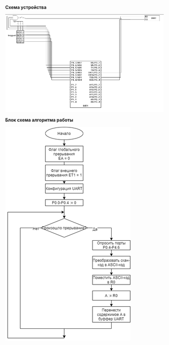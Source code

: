 **Схема устройства**

![Схема устройства](./files/sch1.png)

**Блок схема алгоритма работы**

![Блок схема алгоритма работы](./files/sch2.png)